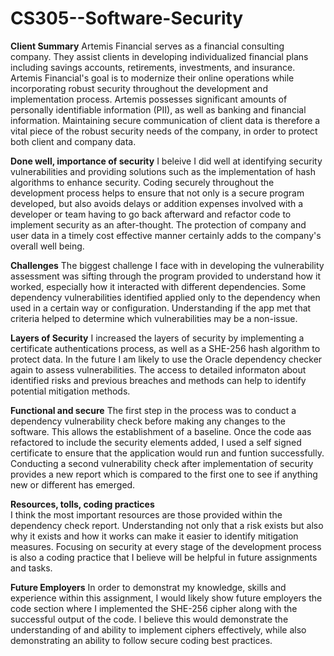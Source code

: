 # CS305--Software-Security

   **Client Summary**
  Artemis Financial serves as a financial consulting company. They assist clients in developing individualized financial plans 
including savings accounts, retirements, investments, and insurance. Artemis Financial's goal is to modernize their online 
operations while incorporating robust security throughout the development and implementation process. Artemis possesses 
significant amounts of personally identifiable information (PII), as well as banking and financial information. Maintaining 
secure communication of client data is therefore a vital piece of the robust security needs of the company, in order to protect 
both client and company data.

  **Done well, importance of security**
  I beleive I did well at identifying security vulnerabilities and providing solutions such as the implementation of hash algorithms
to enhance security. Coding securely throughout the development process helps to ensure that not only is a secure program developed,
but also avoids delays or addition expenses involved with a developer or team having to go back afterward and refactor code to implement 
security as an after-thought. The protection of company and user data in a timely cost effective manner certainly adds to the company's
overall well being. 

  **Challenges**
  The biggest challenge I face with in developing the vulnerability assessment was sifting through the program provided to understand how 
it worked, especially how it interacted with different dependencies. Some dependency vulnerabilities identified applied only to the dependency 
when used in a certain way or configuration. Understanding if the app met that criteria helped to determine which vulnerabilities may be a non-issue.

  **Layers of Security**
  I increased the layers of security by implementing a certificate authentications process, as well as a SHE-256 hash algorithm to protect data. In 
the future I am likely to use the Oracle dependency checker again to assess vulnerabilities. The access to detailed informaton about identified
risks and previous breaches and methods can help to identify potential mitigation methods. 

  **Functional and secure**
  The first step in the process was to conduct a dependency vulnerability check before making any changes to the software. This allows the establishment
of a baseline. Once the code aas refactored to include the security elements added, I used a self signed certificate to ensure that the application 
would run and funtion successfully. Conducting a second vulnerability check after implementation of security provides a new report which is compared 
to the first one to see if anything new or different has emerged. 

  **Resources, tolls, coding practices**\
  I think the most important resources are those provided within the dependency check report. Understanding not only that a risk exists but also why 
it exists and how it works can make it easier to identify mitigation measures. Focusing on security at every stage of the development process is also a 
coding practice that I believe will be helpful in future assignments and tasks. 

  **Future Employers**
  In order to demonstrat my knowledge, skills and experience within this assignment, I would likely show future employers the code section where I implemented 
the SHE-256 cipher along with the successful output of the code. I believe this would demonstrate the understanding of and ability to implement ciphers 
effectively, while also demonstrating an ability to follow secure coding best practices.
